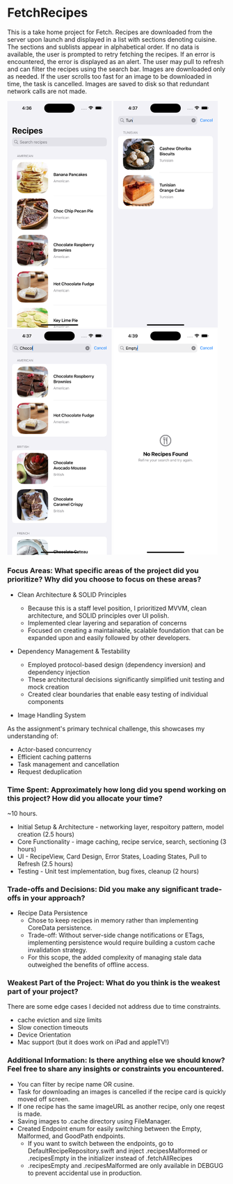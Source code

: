 # FetchRecipes
This is a take home project for Fetch.  Recipes are downloaded from the server upon launch and displayed in a list with sections denoting cuisine.  The sections and sublists appear in alphabetical order.  If no data is available, the user is prompted to retry fetching the recipes.  If an error is encountered, the error is displayed as an alert.  The user may pull to refresh and can filter the recipes using the search bar.  Images are downloaded only as needed.  If the user scrolls too fast for an image to be downloaded in time, the task is cancelled.  Images are saved to disk so that redundant network calls are not made.  

<p float="left">
  <img src="Screenshots/Screen5.png" width="240" alt="Main Screen">
  <img src="Screenshots/Screen4.png" width="240" alt="Search by Cuisine">
  <img src="Screenshots/Screen3.png" width="240" alt="Search by Recipe Name">
  <img src="Screenshots/Screen1.png" width="240" alt="No Search Results">
</p>

### Focus Areas: What specific areas of the project did you prioritize? Why did you choose to focus on these areas?

* Clean Architecture & SOLID Principles

  * Because this is a staff level position, I prioritized MVVM, clean architecture, and SOLID principles over UI polish.
  * Implemented clear layering and separation of concerns
  * Focused on creating a maintainable, scalable foundation that can be expanded upon and easily followed by other developers.

* Dependency Management & Testability

  * Employed protocol-based design (dependency inversion) and dependency injection
  * These architectural decisions significantly simplified unit testing and mock creation
  * Created clear boundaries that enable easy testing of individual components
 
* Image Handling System

As the assignment's primary technical challenge, this showcases my understanding of:

  * Actor-based concurrency
  * Efficient caching patterns
  * Task management and cancellation
  * Request deduplication

### Time Spent: Approximately how long did you spend working on this project? How did you allocate your time?
~10 hours.
* Initial Setup & Architecture - networking layer, respoitory pattern, model creation (2.5 hours) 
* Core Functionality - image caching, recipe service, search, sectioning (3 hours)
* UI - RecipeView, Card Design, Error States, Loading States, Pull to Refresh (2.5 hours)
* Testing - Unit test implementation, bug fixes, cleanup (2 hours)

### Trade-offs and Decisions: Did you make any significant trade-offs in your approach?
* Recipe Data Persistence
    * Chose to keep recipes in memory rather than implementing CoreData persistence.
    * Trade-off: Without server-side change notifications or ETags, implementing persistence would require building a custom cache invalidation strategy.
    * For this scope, the added complexity of managing stale data outweighed the benefits of offline access.

### Weakest Part of the Project: What do you think is the weakest part of your project?
There are some edge cases I decided not address due to time constraints.
* cache eviction and size limits
* Slow conection timeouts
* Device Orientation
* Mac support (but it does work on iPad and appleTV!)

### Additional Information: Is there anything else we should know? Feel free to share any insights or constraints you encountered.
* You can filter by recipe name OR cusine.
* Task for downloading an images is cancelled if the recipe card is quickly moved off screen.
* If one recipe has the same imageURL as another recipe, only one reqest is made.
* Saving images to .cache directory using FileManager.
* Created Endpoint enum for easily switching between the Empty, Malformed, and GoodPath endpoints.
  * If you want to switch between the endpoints, go to DefaultRecipeRepository.swift and inject .recipesMalformed or .recipesEmpty in the initializer instead of .fetchAllRecipes
  * .recipesEmpty and .recipesMalformed are only available in DEBGUG to prevent accidental use in production.





